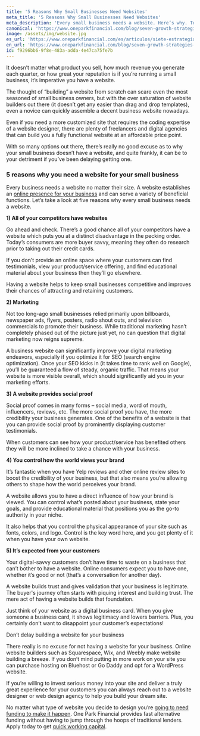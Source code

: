 ```yaml
---
title: '5 Reasons Why Small Businesses Need Websites'
meta_title: '5 Reasons Why Small Businesses Need Websites'
meta_description: 'Every small business needs a website. Here’s why. To pay for your website, try quick alternative funding with One Park Financial.'
canonical: 'https://www.oneparkfinancial.com/blog/seven-growth-strategies-for-small-businesses'
image: /assets/img/website.jpg
es_url: 'https://www.oneparkfinancial.com/es/articulos/siete-estrategias-de-crecimiento-para-pequenas-empresas'
en_url: 'https://www.oneparkfinancial.com/blog/seven-growth-strategies-for-small-businesses'
id: f9296bb6-9f8e-483a-adda-4e47ca75fe7b
---
```

It doesn’t matter what product you sell, how much revenue you generate each quarter, or how great your reputation is if you’re running a small business, it’s imperative you have a website. 

The thought of “building” a website from scratch can scare even the most seasoned of small business owners, but with the over saturation of website builders out there (it doesn’t get any easier than drag and drop templates), even a novice can quickly assemble a decent business website nowadays. 

Even if you need a more customized site that requires the coding expertise of a website designer, there are plenty of freelancers and digital agencies that can build you a fully functional website at an affordable price point. 

With so many options out there, there’s really no good excuse as to why your small business doesn’t have a website, and quite frankly, it can be to your detriment if you’ve been delaying getting one. 

### 5 reasons why you need a website for your small business  

Every business needs a website no matter their size. A website establishes an [online presence for your business](https://www.oneparkfinancial.com/blog/marketing-mistakes-to-avoid) and can serve a variety of beneficial functions. Let’s take a look at five reasons why every small business needs a website. 

**1)	All of your competitors have websites**

Go ahead and check. There’s a good chance all of your competitors have a website which puts you at a distinct disadvantage in the pecking order. Today’s consumers are more buyer savvy, meaning they often do research prior to taking out their credit cards. 

If you don’t provide an online space where your customers can find testimonials, view your product/service offering, and find educational material about your business then they’ll go elsewhere. 

Having a website helps to keep small businesses competitive and improves their chances of attracting and retaining customers.  

**2)	Marketing**

Not too long-ago small businesses relied primarily upon billboards, newspaper ads, flyers, posters, radio shout outs, and television commercials to promote their business. While traditional marketing hasn’t completely phased out of the picture just yet, no can question that digital marketing now reigns supreme. 

A business website can significantly improve your digital marketing endeavors, especially if you optimize it for SEO (search engine optimization). Once your SEO kicks in (it takes time to rank well on Google), you’ll be guaranteed a flow of steady, organic traffic. That means your website is more visible overall, which should significantly aid you in your marketing efforts.

**3)	A website provides social proof**

Social proof comes in many forms – social media, word of mouth, influencers, reviews, etc. The more social proof you have, the more credibility your business generates. One of the benefits of a website is that you can provide social proof by prominently displaying customer testimonials. 

When customers can see how your product/service has benefited others they will be more inclined to take a chance with your business. 

**4)	You control how the world views your brand**

It’s fantastic when you have Yelp reviews and other online review sites to boost the credibility of your business, but that also means you’re allowing others to shape how the world perceives your brand. 

A website allows you to have a direct influence of how your brand is viewed. You can control what’s posted about your business, state your goals, and provide educational material that positions you as the go-to authority in your niche. 

It also helps that you control the physical appearance of your site such as fonts, colors, and logo. Control is the key word here, and you get plenty of it when you have your own website. 

**5)	It’s expected from your customers** 

Your digital-savvy customers don’t have time to waste on a business that can’t bother to have a website. Online consumers expect you to have one, whether it’s good or not (that’s a conversation for another day).

A website builds trust and gives validation that your business is legitimate. The buyer's journey often starts with piquing interest and building trust. The mere act of having a website builds that foundation.

Just think of your website as a digital business card. When you give someone a business card, it shows legitimacy and lowers barriers. Plus, you certainly don’t want to disappoint your customer’s expectations! 

Don’t delay building a website for your business 

There really is no excuse for not having a website for your business. Online website builders such as Squarespace, Wix, and Weebly make website building a breeze. If you don’t mind putting in more work on your site you can purchase hosting on Bluehost or Go Daddy and opt for a WordPress website. 

If you’re willing to invest serious money into your site and deliver a truly great experience for your customers you can always reach out to a website designer or web design agency to help you build your dream site. 

No matter what type of website you decide to design you’re [going to need funding to make it happen](https://www.oneparkfinancial.com/). One Park Financial provides fast alternative funding without having to jump through the hoops of traditional lenders. Apply today to get [quick working capital](https://www.oneparkfinancial.com/pre-qualification).